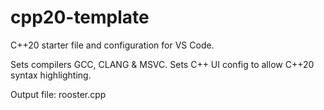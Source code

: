 # cpp20-template
C++20 starter file and configuration for VS Code. 

Sets compilers GCC, CLANG & MSVC.
Sets C++ UI config to allow C++20 syntax highlighting.


Output file: rooster.cpp

